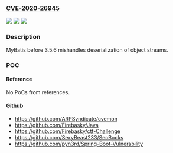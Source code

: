 ### [CVE-2020-26945](https://cve.mitre.org/cgi-bin/cvename.cgi?name=CVE-2020-26945)
![](https://img.shields.io/static/v1?label=Product&message=n%2Fa&color=blue)
![](https://img.shields.io/static/v1?label=Version&message=n%2Fa&color=blue)
![](https://img.shields.io/static/v1?label=Vulnerability&message=n%2Fa&color=brighgreen)

### Description

MyBatis before 3.5.6 mishandles deserialization of object streams.

### POC

#### Reference
No PoCs from references.

#### Github
- https://github.com/ARPSyndicate/cvemon
- https://github.com/Firebasky/Java
- https://github.com/Firebasky/ctf-Challenge
- https://github.com/SexyBeast233/SecBooks
- https://github.com/pyn3rd/Spring-Boot-Vulnerability


